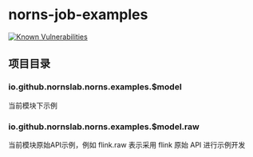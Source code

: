 # norns-job-examples
[![Known Vulnerabilities](https://snyk.io//test/github/NornsLab/norns-job/badge.svg?targetFile=norns-job-examples/build.gradle)](https://snyk.io//test/github/NornsLab/norns-job?targetFile=norns-job-examples/build.gradle)
## 项目目录

### io.github.nornslab.norns.examples.$model
当前模块下示例
### io.github.nornslab.norns.examples.$model.raw
当前模块原始API示例，例如 flink.raw 表示采用 flink 原始 API 进行示例开发